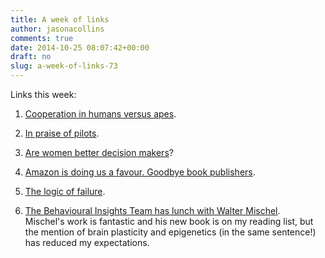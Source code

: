 ```yaml
---
title: A week of links
author: jasonacollins
comments: true
date: 2014-10-25 08:07:42+00:00
draft: no
slug: a-week-of-links-73
---
```


Links this week:

	
  1. [Cooperation in humans versus apes](http://nautil.us/issue/18/genius/cooperation-is-what-makes-us-human-rd).

	
  2. [In praise of pilots](http://timharford.com/2014/10/why-pilot-schemes-help-ideas-take-flight/).

	
  3. [Are women better decision makers](http://www.nytimes.com/2014/10/19/opinion/sunday/are-women-better-decision-makers.html)?

	
  4. [Amazon is doing us a favour. Goodbye book publishers](http://www.vox.com/2014/10/22/7016827/amazon-hachette-monopoly).

	
  5. [The logic of failure](http://www.enlightenmenteconomics.com/blog/index.php/2014/10/the-logic-of-failure/).

	
  6. [The Behavioural Insights Team has lunch with Walter Mischel](http://www.behaviouralinsights.co.uk/blogpost/lunch-walter). Mischel's work is fantastic and his new book is on my reading list, but the mention of brain plasticity and epigenetics (in the same sentence!) has reduced my expectations.


